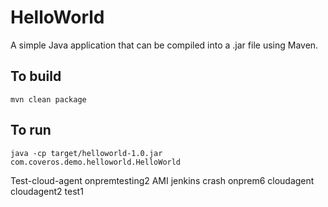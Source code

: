 HelloWorld
==========

A simple Java application that can be compiled into a .jar file using Maven.

To build
--------
    mvn clean package

To run
------
    java -cp target/helloworld-1.0.jar com.coveros.demo.helloworld.HelloWorld
Test-cloud-agent
onpremtesting2
AMI
jenkins crash
onprem6
cloudagent
cloudagent2
test1
